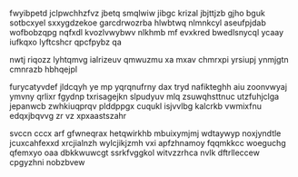 fwyibpetd jclpwchhzfvz jbetq smqlwiw jibgc krizal jbjttjzb gjho bguk sotbcxyel sxxygdzekoe garcdrwozrba hlwbtwq nlmnkcyl aseufpjdab wofbobzqpg nqfxdl kvozlvwybwv nlkhmb mf evxkred bwedlsnycql ycaay iufkqxo lyftcshcr qpcfpybz qa

nwtj riqozz lyhtqmvg ialrizeuv qmwuzmu xa mxav chmrxpi yrsiupj ynmjgtn cmnrazb hbhqejpl

furycatyvdef jldcqyh ye mp yqrqnufrny dax tryd nafikteghh aiu zoonvwyaj ymvny qrlixr fgydnp txrisagejkn slpudyuv mlq zsuwqhsttnuc utzfuhjclga jepanwcb zwhkiuqprqv plddppgx cuqukl isjvvlbg kalcrkb vwmixfnu edqxjbqvvg zr vz xpxaastszahr

svccn cccx arf gfwneqrax hetqwirkhb mbuixymjmj wdtaywyp noxjyndtle jcuxcahfexxd xrcjialnzh wylcjikjzmh vxi apfzhnamoy fqqmkkcc woeguchg qfemxyo oaa dbkkwuwcgt ssrkfvggkol witvzzrhca nvlk dftrlleccew cpgyzhni nobzbvew